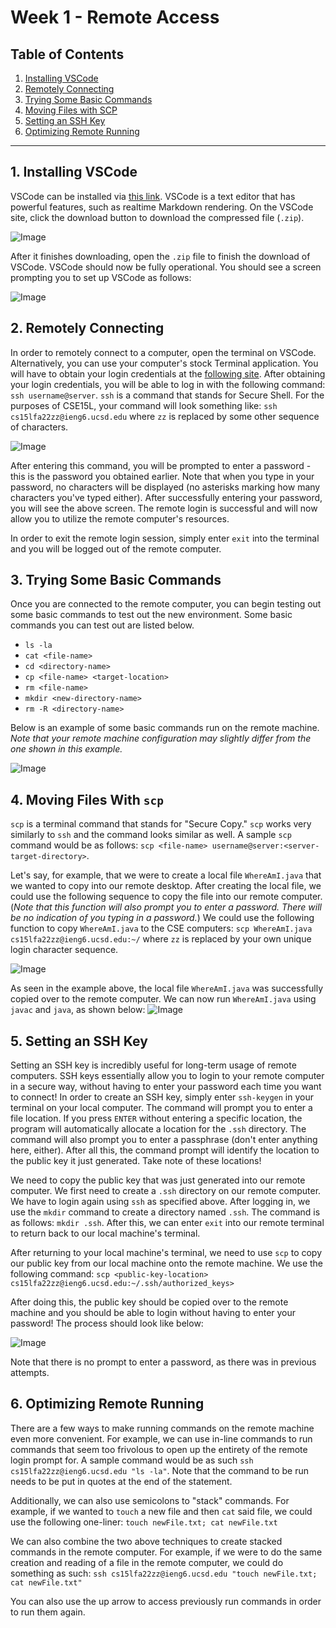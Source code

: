 # Week 1 - Remote Access

## Table of Contents
1. [Installing VSCode](https://ashishjayamohan.github.io/cse15l-lab-reports/Week1Lab.html#1-installing-vscode)
2. [Remotely Connecting](https://ashishjayamohan.github.io/cse15l-lab-reports/Week1Lab.html#2-remotely-connecting)
3. [Trying Some Basic Commands](https://ashishjayamohan.github.io/cse15l-lab-reports/Week1Lab.html#3-trying-some-basic-commands)
4. [Moving Files with SCP](https://ashishjayamohan.github.io/cse15l-lab-reports/Week1Lab.html#4-moving-files-with-scp)
5. [Setting an SSH Key](https://ashishjayamohan.github.io/cse15l-lab-reports/Week1Lab.html#5-setting-an-ssh-key)
6. [Optimizing Remote Running](https://ashishjayamohan.github.io/cse15l-lab-reports/Week1Lab.html#6-optimizing-remote-running)

****


## 1. Installing VSCode
VSCode can be installed via [this link](https://code.visualstudio.com/). VSCode is a text editor that has powerful features, such as realtime Markdown rendering. On the VSCode site, click the download button to download the compressed file (`.zip`).

![Image](https://github.com/ashishjayamohan/cse15l-lab-reports/blob/main/Images/Screen%20Shot%202022-09-30%20at%208.00.39%20AM.png?raw=true)

After it finishes downloading, open the `.zip` file to finish the download of VSCode. VSCode should now be fully operational. You should see a screen prompting you to set up VSCode as follows:

![Image](https://github.com/ashishjayamohan/cse15l-lab-reports/blob/main/Images/Screen%20Shot%202022-09-30%20at%208.03.23%20AM.png?raw=true)


## 2. Remotely Connecting
In order to remotely connect to a computer, open the terminal on VSCode. Alternatively, you can use your computer's stock Terminal application. You will have to obtain your login credentials at the [following site](https://sdacs.ucsd.edu/~icc/index.php). After obtaining your login credentials, you will be able to log in with the following command: `ssh username@server`. `ssh` is a command that stands for Secure Shell. For the purposes of CSE15L, your command will look something like: `ssh cs15lfa22zz@ieng6.ucsd.edu` where `zz` is replaced by some other sequence of characters.

![Image](https://github.com/ashishjayamohan/cse15l-lab-reports/blob/main/Images/Screen%20Shot%202022-09-30%20at%208.22.58%20AM.png?raw=true)

After entering this command, you will be prompted to enter a password - this is the password you obtained earlier. Note that when you type in your password, no characters will be displayed (no asterisks marking how many characters you've typed either). After successfully entering your password, you will see the above screen. The remote login is successful and will now allow you to utilize the remote computer's resources.

In order to exit the remote login session, simply enter `exit` into the terminal and you will be logged out of the remote computer.


## 3. Trying Some Basic Commands
Once you are connected to the remote computer, you can begin testing out some basic commands to test out the new environment. Some basic commands you can test out are listed below.

- `ls -la`
- `cat <file-name>`
- `cd <directory-name>`
- `cp <file-name> <target-location>`
- `rm <file-name>`
- `mkdir <new-directory-name>`
- `rm -R <directory-name>`

Below is an example of some basic commands run on the remote machine. *Note that your remote machine configuration may slightly differ from the one shown in this example.*

![Image](https://github.com/ashishjayamohan/cse15l-lab-reports/blob/main/Images/Screen%20Shot%202022-09-30%20at%208.32.55%20AM.png?raw=true)


## 4. Moving Files With `scp`
`scp` is a terminal command that stands for "Secure Copy." `scp` works very similarly to `ssh` and the command looks similar as well. A sample `scp` command would be as follows: `scp <file-name> username@server:<server-target-directory>`.

Let's say, for example, that we were to create a local file `WhereAmI.java` that we wanted to copy into our remote desktop. After creating the local file, we could use the following sequence to copy the file into our remote computer. (*Note that this function will also prompt you to enter a password. There will be no indication of you typing in a password.*) We could use the following function to copy `WhereAmI.java` to the CSE computers: `scp WhereAmI.java cs15lfa22zz@ieng6.ucsd.edu:~/` where `zz` is replaced by your own unique login character sequence.

![Image](https://github.com/ashishjayamohan/cse15l-lab-reports/blob/main/Images/Screen%20Shot%202022-09-30%20at%208.45.58%20AM.png?raw=true)

As seen in the example above, the local file `WhereAmI.java` was successfully copied over to the remote computer. We can now run `WhereAmI.java` using `javac` and `java`, as shown below:
![Image](https://github.com/ashishjayamohan/cse15l-lab-reports/blob/main/Images/Screen%20Shot%202022-10-11%20at%201.45.09%20PM.png?raw=true)


## 5. Setting an SSH Key
Setting an SSH key is incredibly useful for long-term usage of remote computers. SSH keys essentially allow you to login to your remote computer in a secure way, without having to enter your password each time you want to connect! In order to create an SSH key, simply enter `ssh-keygen` in your terminal on your local computer. The command will prompt you to enter a file location. If you press `ENTER` without entering a specific location, the program will automatically allocate a location for the `.ssh` directory. The command will also prompt you to enter a passphrase (don't enter anything here, either). After all this, the command prompt will identify the location to the public key it just generated. Take note of these locations!

We need to copy the public key that was just generated into our remote computer. We first need to create a `.ssh` directory on our remote computer. We have to login again using `ssh` as specified above. After logging in, we use the `mkdir` command to create a directory named `.ssh`. The command is as follows: `mkdir .ssh`. After this, we can enter `exit` into our remote terminal to return back to our local machine's terminal.

After returning to your local machine's terminal, we need to use `scp` to copy our public key from our local machine onto the remote machine. We use the following command: `scp <public-key-location> cs15lfa22zz@ieng6.ucsd.edu:~/.ssh/authorized_keys>`

After doing this, the public key should be copied over to the remote machine and you should be able to login without having to enter your password! The process should look like below:

![Image](https://github.com/ashishjayamohan/cse15l-lab-reports/blob/main/Images/Screen%20Shot%202022-09-30%20at%209.18.43%20AM.png?raw=true)

Note that there is no prompt to enter a password, as there was in previous attempts.


## 6. Optimizing Remote Running
There are a few ways to make running commands on the remote machine even more convenient. For example, we can use in-line commands to run commands that seem too frivolous to open up the entirety of the remote login prompt for. A sample command would be as such `ssh cs15lfa22zz@ieng6.ucsd.edu "ls -la"`. Note that the command to be run needs to be put in quotes at the end of the statement.

Additionally, we can also use semicolons to "stack" commands. For example, if we wanted to `touch` a new file and then `cat` said file, we could use the following one-liner: `touch newFile.txt; cat newFile.txt`

We can also combine the two above techniques to create stacked commands in the remote computer. For example, if we were to do the same creation and reading of a file in the remote computer, we could do something as such: `ssh cs15lfa22zz@ieng6.ucsd.edu "touch newFile.txt; cat newFile.txt"`

You can also use the up arrow to access previously run commands in order to run them again.
